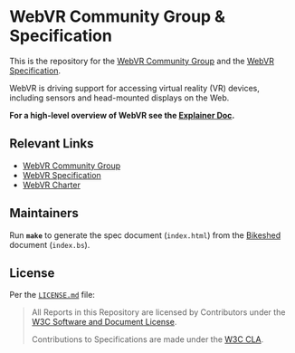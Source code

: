 # WebVR Community Group & Specification

This is the repository for the [WebVR Community Group](https://www.w3.org/community/webvr/) and the [WebVR Specification](https://w3c.github.io/webvr/).

WebVR is driving support for accessing virtual reality (VR) devices, including sensors and head-mounted displays on the Web.

**For a high-level overview of WebVR see the [Explainer Doc](https://github.com/w3c/webvr/blob/gh-pages/explainer.md).**


## Relevant Links

* [WebVR Community Group](https://www.w3.org/community/webvr/)
* [WebVR Specification](https://w3c.github.io/webvr/)
* [WebVR Charter](https://w3c.github.io/webvr/charter/)


## Maintainers

Run __`make`__ to generate the spec document (`index.html`) from the [Bikeshed](https://github.com/tabatkins/bikeshed) document (`index.bs`).


## License

Per the [`LICENSE.md`](LICENSE.md) file:

> All Reports in this Repository are licensed by Contributors under the [W3C Software and Document License](http://www.w3.org/Consortium/Legal/2015/copyright-software-and-document).
>
> Contributions to Specifications are made under the [W3C CLA](https://www.w3.org/community/about/agreements/cla/).
